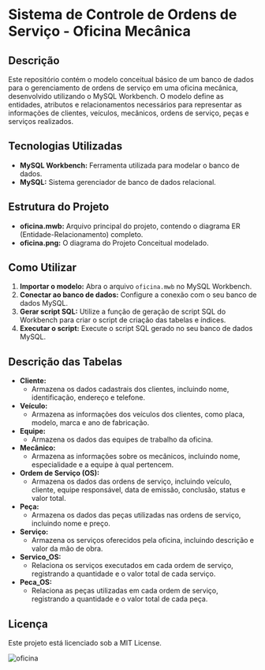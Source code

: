 # Sistema de Controle de Ordens de Serviço - Oficina Mecânica

## Descrição
Este repositório contém o modelo conceitual básico de um banco de dados para o gerenciamento de ordens de serviço em uma oficina mecânica, desenvolvido utilizando o MySQL Workbench. O modelo define as entidades, atributos e relacionamentos necessários para representar as informações de clientes, veículos, mecânicos, ordens de serviço, peças e serviços realizados.

## Tecnologias Utilizadas
* **MySQL Workbench:** Ferramenta utilizada para modelar o banco de dados.
* **MySQL:** Sistema gerenciador de banco de dados relacional.

## Estrutura do Projeto
* **oficina.mwb:** Arquivo principal do projeto, contendo o diagrama ER (Entidade-Relacionamento) completo.
* **oficina.png:** O diagrama do Projeto Conceitual modelado.

## Como Utilizar
1. **Importar o modelo:** Abra o arquivo `oficina.mwb` no MySQL Workbench.
2. **Conectar ao banco de dados:** Configure a conexão com o seu banco de dados MySQL.
3. **Gerar script SQL:** Utilize a função de geração de script SQL do Workbench para criar o script de criação das tabelas e índices.
4. **Executar o script:** Execute o script SQL gerado no seu banco de dados MySQL.

## Descrição das Tabelas

* **Cliente:**
    * Armazena os dados cadastrais dos clientes, incluindo nome, identificação, endereço e telefone.
* **Veículo:**
    * Armazena as informações dos veículos dos clientes, como placa, modelo, marca e ano de fabricação.
* **Equipe:**
    * Armazena os dados das equipes de trabalho da oficina.
* **Mecânico:**
    * Armazena as informações sobre os mecânicos, incluindo nome, especialidade e a equipe à qual pertencem.
* **Ordem de Serviço (OS):**
    * Armazena os dados das ordens de serviço, incluindo veículo, cliente, equipe responsável, data de emissão, conclusão, status e valor total.
* **Peça:**
    * Armazena os dados das peças utilizadas nas ordens de serviço, incluindo nome e preço.
* **Serviço:**
    * Armazena os serviços oferecidos pela oficina, incluindo descrição e valor da mão de obra.
* **Servico_OS:**
    * Relaciona os serviços executados em cada ordem de serviço, registrando a quantidade e o valor total de cada serviço.
* **Peca_OS:**
    * Relaciona as peças utilizadas em cada ordem de serviço, registrando a quantidade e o valor total de cada peça.

## Licença
Este projeto está licenciado sob a MIT License.

![oficina](https://github.com/user-attachments/assets/2f511b34-bcda-4100-b973-5533095e6b34)


